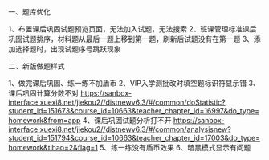 一、题库优化

1、布置课后巩固试题预览页面，无法加入试题，无法搜索
2、班课管理标准课后巩固试题排序，材料题从最后一题上移到第一题，刷新后试题没有在第一题
3、添加选择题时，出现试题序号跳跃现象

二、新版做题样式

1、做完课后巩固、练一练不加盾币
2、VIP入学测批改时填空题标识符显示错
3、课后巩固计算分数不对
https://sanbox-interface.xuexi8.net/jiekou2//distnewv6.3/#/common/doStatistic?student_id=151673&course_id=10663&teacher_chapter_id=16997&do_type=homework&from=app
4、课后巩固试题分析打不开
https://sanbox-interface.xuexi8.net/jiekou2//distnewv6.3/#/common/analysisnew?student_id=151794&course_id=10663&teacher_chapter_id=17003&do_type=homework&tihao=2&flag=1
5、练一练没有盾币效果
6、暗黑模式显示有问题





